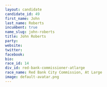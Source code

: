 ```yaml
---
layout: candidate
candidate_id: 49
first_name: John
last_name: Roberts
incumbent: true
name_slug: john-roberts
title: John Roberts
party: 
website: 
twitter: 
facebook: 
bio: 
race_id: 14
div_id: red-bank-commissioner-atlarge
race_name: Red Bank City Commission, At Large
image: default-avatar.png
---
```

